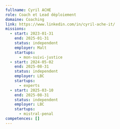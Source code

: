 ```yaml
---
fullname: Cyril ACHE
role: Coach et Lead déploiement
domaine: Coaching
link: https://www.linkedin.com/in/cyril-ache-it/
missions:
  - start: 2023-01-31
    end: 2025-01-31
    status: independent
    employer: Malt
    startups:
      - mon-suivi-justice
  - start: 2024-05-02
    end: 2025-08-31
    status: independent
    employer: LBC
    startups:
      - experts
  - start: 2025-03-10
    end: 2025-08-31
    status: independent
    employer: LBC
    startups:
      - mistral-penal
competences: []
---
```

